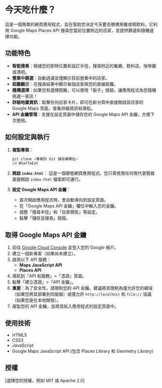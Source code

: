 # 今天吃什麼？

這是一個簡單的網頁應用程式，旨在幫助您決定今天要去哪裡用餐或喝飲料。它利用 Google Maps Places API 搜尋您當前位置附近的店家，並提供篩選和隨機選擇功能。

## 功能特色

*   **智能搜尋**：根據您的即時位置和自訂半徑，搜尋附近的餐廳、飲料店、咖啡廳或酒吧。
*   **營業中篩選**：自動過濾並僅顯示目前營業中的店家。
*   **距離顯示**：在搜尋結果中顯示每個店家與您的直線距離。
*   **隨機選擇**：如果您有選擇困難，可以使用「骰子」按鈕，讓應用程式為您隨機挑選一家店！
*   **詳細地圖資訊**：點擊任何店家卡片，即可在新分頁中直接開啟該店家的 Google Maps 頁面，查看詳細資訊和導航。
*   **API 金鑰管理**：支援在設定頁面中儲存您的 Google Maps API 金鑰，方便下次使用。

## 如何設定與執行

1.  **複製專案**：
    ```bash
    git clone <專案的 Git 儲存庫網址>
    cd WhatToEat
    ```

2.  **開啟 `index.html`**：
    這是一個靜態網頁應用程式。您只需使用任何現代瀏覽器直接開啟 `index.html` 檔案即可運行。

3.  **設定 Google Maps API 金鑰**：
    *   首次開啟應用程式時，會自動導向到設定頁面。
    *   在「Google Maps API 金鑰」欄位中輸入您的金鑰。
    *   調整「搜尋半徑」和「店家類型」等設定。
    *   點擊「儲存並搜尋」按鈕。

## 取得 Google Maps API 金鑰

1.  前往 [Google Cloud Console](https://console.cloud.google.com/) 並登入您的 Google 帳戶。
2.  建立一個新專案（如果尚未建立）。
3.  啟用以下 API 服務：
    *   **Maps JavaScript API**
    *   **Places API**
4.  導航到「API 和服務」>「憑證」頁面。
5.  點擊「建立憑證」>「API 金鑰」。
6.  **重要**：為了安全性，請限制您的 API 金鑰。建議將其限制為僅允許您的網域（如果您將其部署到伺服器）或僅允許 `http://localhost` 和 `file://` 協議（如果您是在本地開發）。
7.  複製您的 API 金鑰，並將其貼入應用程式的設定頁面中。

## 使用技術

*   HTML5
*   CSS3
*   JavaScript
*   Google Maps JavaScript API (包含 Places Library 和 Geometry Library)

## 授權

[選擇您的授權，例如 MIT 或 Apache 2.0] 